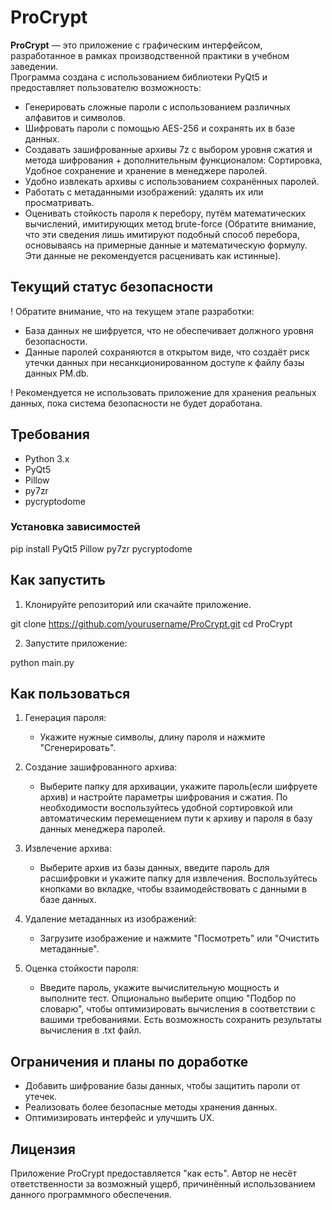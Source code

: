 # ProCrypt

**ProCrypt** — это приложение с графическим интерфейсом, разработанное в рамках производственной практики в учебном заведении.  
Программа создана с использованием библиотеки PyQt5 и предоставляет пользователю возможность:  

- Генерировать сложные пароли с использованием различных алфавитов и символов.  
- Шифровать пароли с помощью AES-256 и сохранять их в базе данных.  
- Создавать зашифрованные архивы 7z с выбором уровня сжатия и метода шифрования + дополнительным функционалом: Сортировка, Удобное сохранение и хранение в менеджере паролей. 
- Удобно извлекать архивы с использованием сохранённых паролей.  
- Работать с метаданными изображений: удалять их или просматривать.  
- Оценивать стойкость пароля к перебору, путём математических вычислений, имитирующих метод brute-force (Обратите внимание, что эти сведения лишь имитируют подобный способ перебора, основываясь на примерные данные и математическую формулу. Эти данные не рекомендуется расценивать как истинные).

## Текущий статус безопасности  

! Обратите внимание, что на текущем этапе разработки:  

- База данных не шифруется, что не обеспечивает должного уровня безопасности.
- Данные паролей сохраняются в открытом виде, что создаёт риск утечки данных при несанкционированном доступе к файлу базы данных PM.db.  

! Рекомендуется не использовать приложение для хранения реальных данных, пока система безопасности не будет доработана.  

## Требования  

- Python 3.x  
- PyQt5  
- Pillow  
- py7zr  
- pycryptodome  

### Установка зависимостей  

pip install PyQt5 Pillow py7zr pycryptodome

## Как запустить  

1. Клонируйте репозиторий или скачайте приложение.  

git clone https://github.com/yourusername/ProCrypt.git
cd ProCrypt

2. Запустите приложение:  

python main.py

## Как пользоваться  

1. Генерация пароля:  
   - Укажите нужные символы, длину пароля и нажмите "Сгенерировать".  

2. Создание зашифрованного архива:  
   - Выберите папку для архивации, укажите пароль(если шифруете архив) и настройте параметры шифрования и сжатия. По необходимости воспользуйтесь удобной сортировкой или автоматическим перемещением пути к архиву и пароля в базу данных менеджера паролей.  

3. Извлечение архива:  
   - Выберите архив из базы данных, введите пароль для расшифровки и укажите папку для извлечения. Воспользуйтесь кнопками во вкладке, чтобы взаимодействовать с данными в базе данных.

4. Удаление метаданных из изображений:  
   - Загрузите изображение и нажмите "Посмотреть" или "Очистить метаданные".  

5. Оценка стойкости пароля:  
   - Введите пароль, укажите вычислительную мощность и выполните тест. Опционально выберите опцию "Подбор по словарю", чтобы оптимизировать вычисления в соответствии с вашими требованиями. Есть возможность сохранить результаты вычисления в .txt файл.

## Ограничения и планы по доработке  

- Добавить шифрование базы данных, чтобы защитить пароли от утечек.  
- Реализовать более безопасные методы хранения данных.  
- Оптимизировать интерфейс и улучшить UX.

## Лицензия  

Приложение ProCrypt предоставляется "как есть". Автор не несёт ответственности за возможный ущерб, причинённый использованием данного программного обеспечения.  
